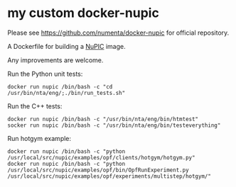 my custom docker-nupic
============

Please see https://github.com/numenta/docker-nupic for official repository.

A Dockerfile for building a [NuPIC][1] image. 


Any improvements are welcome.


Run the Python unit tests:

    docker run nupic /bin/bash -c "cd /usr/bin/nta/eng/;./bin/run_tests.sh"

Run the C++ tests:

    docker run nupic /bin/bash -c "/usr/bin/nta/eng/bin/htmtest"
    socker run nupic /bin/bash -c "/usr/bin/nta/eng/bin/testeverything"

Run hotgym example:

    docker run nupic /bin/bash -c "python /usr/local/src/nupic/examples/opf/clients/hotgym/hotgym.py"
    docker run nupic /bin/bash -c "python /usr/local/src/nupic/examples/opf/bin/OpfRunExperiment.py /usr/local/src/nupic/examples/opf/experiments/multistep/hotgym/"


[1]:https://github.com/numenta/nupic
